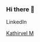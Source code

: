### Hi there 👋

<!--
**devopsdymyr/devopsdymyr** is a ✨ _special_ ✨ repository because its `README.md` (this file) appears on your GitHub profile.

Here are some ideas to get you started:

- 🔭 I’m currently working on ...
- 🌱 I’m currently learning ...
- 👯 I’m looking to collaborate on ...
- 🤔 I’m looking for help with ...
- 💬 Ask me about ...
- 📫 How to reach me: ...
- 😄 Pronouns: ...
- ⚡ Fun fact: ...
-->
LinkedIn <div class="badge-base LI-profile-badge" data-locale="en_US" data-size="large" data-theme="light" data-type="HORIZONTAL" data-vanity="kathirvel-m-31192b105" data-version="v1"><a class="badge-base__link LI-simple-link" href="https://in.linkedin.com/in/kathirvel-m-31192b105?trk=profile-badge">Kathirvel M</a></div>

              
              
